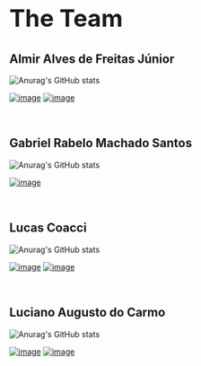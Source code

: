 <h2 style="font-size: 3em">The Team</h2>

## Almir Alves de Freitas Júnior

![Anurag's GitHub stats](https://github-readme-stats.vercel.app/api?username=AlmirJNR&show_icons=true&theme=dark)

<a href="https://www.linkedin.com/in/almir-j%C3%BAnior/">![image](https://img.shields.io/badge/LinkedIn-0077B5?style=for-the-badge&logo=linkedin&logoColor=white)</a>
<a href="https://www.github.com/AlmirJNR/">![image](https://img.shields.io/badge/GitHub-100000?style=for-the-badge&logo=github&logoColor=white)</a>

<br>

## Gabriel Rabelo Machado Santos

![Anurag's GitHub stats](https://github-readme-stats.vercel.app/api?username=gabrielrabelomachadosantos&show_icons=true&theme=dark)

<a href="https://github.com/gabrielrabelomachadosantos">![image](https://img.shields.io/badge/GitHub-100000?style=for-the-badge&logo=github&logoColor=white)</a>

<br>

## Lucas Coacci

![Anurag's GitHub stats](https://github-readme-stats.vercel.app/api?username=CoacciLucas&show_icons=true&theme=dark)

<a href="https://www.linkedin.com/in/lucas-coacci-4b35ba183/">![image](https://img.shields.io/badge/LinkedIn-0077B5?style=for-the-badge&logo=linkedin&logoColor=white)</a>
<a href="https://github.com/CoacciLucas">![image](https://img.shields.io/badge/GitHub-100000?style=for-the-badge&logo=github&logoColor=white)</a>

<br>

## Luciano Augusto do Carmo

![Anurag's GitHub stats](https://github-readme-stats.vercel.app/api?username=LucianoAcctf&show_icons=true&theme=dark)

<a href="https://www.linkedin.com/in/luciano-augusto-do-carmo-costa-trindade-ferreira-4b671a221/">![image](https://img.shields.io/badge/LinkedIn-0077B5?style=for-the-badge&logo=linkedin&logoColor=white)</a>
<a href="https://github.com/LucianoAcctf">![image](https://img.shields.io/badge/GitHub-100000?style=for-the-badge&logo=github&logoColor=white)</a>
